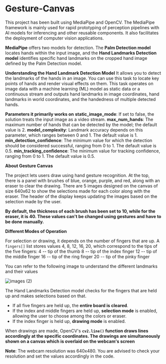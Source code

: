 # Gesture-Canvas
This project has been built using MediaPipe and OpenCV. The MediaPipe framework is mainly used for rapid prototyping of perception pipelines with AI models for inferencing and other reusable components. It also facilitates the deployment of computer vision applications.

**MediaPipe** offers two models for detection. The **Palm Detection model** locates hands within the input image, and the **Hand Landmarks Detection model** identifies specific hand landmarks on the cropped hand image defined by the Palm Detection model.

**Understanding the Hand Landmark Detection Model**
It allows you to detect the landmarks of the hands in an image. You can use this task to locate key points of hands and render visual effects on them. This task operates on image data with a machine learning (ML) model as static data or a continuous stream and outputs hand landmarks in image coordinates, hand landmarks in world coordinates, and the handedness of multiple detected hands.

  **Parameters it primarily works on**
     **static_image_mode**: If set to false, the solution treats the input image as a video stream.
     **max_num_hands**: The maximum number of hands that can be detected by the model; the default value is 2.
     **model_complexity**: Landmark accuracy depends on this parameter, which ranges between 0 and 1. The default value is 1.
     **min_detection_confidence**: The minimum value for which the detection should be considered successful, ranging from 0 to 1. The default value is 0.5.
     **min_tracking_confidence**: The minimum value for tracking confidence, ranging from 0 to 1. The default value is 0.5.


**About Gesture Canvas**

The project lets users draw using hand gesture recognition. At the top, there is a panel with brushes of blue, orange, purple, and red, along with an eraser to clear the drawing. There are 5 images designed on the canvas of size 640x62 to show the selections made for each color along with the eraser. The header of the display keeps updating the images based on the selection made by the user.

**By default, the thickness of each brush has been set to 10, while for the eraser, it is 40. These values can't be changed using gestures and have to be done manually.**

**Different Modes of Operation**

For selection or drawing, it depends on the number of fingers that are up. A `fingers[]` list stores values 4, 8, 12, 16, 20, which correspond to the tips of the five fingers:
  4  -- tip of the thumb
  8  -- tip of the index finger
  12 -- tip of the middle finger
  16 -- tip of the ring finger
  20 -- tip of the pinky finger

You can refer to the following image to understand the different landmarks and their values

![images (2)](https://github.com/parth9504/Gesture-Canvas/assets/127659489/7ac99966-6388-4384-a12c-136c87818272)



The Hand Landmarks Detection model checks for the fingers that are held up and makes selections based on that.

- If all five fingers are held up, the **entire board is cleared**.
- If the index and middle fingers are held up, **selection mode** is enabled, allowing the user to choose among the colors or eraser.
- If the index finger is held up, **drawing mode** is enabled.

When drawings are made, OpenCV's **`cv2.line()` function draws lines accordingly at the specific coordinates. The drawings are simultaneously shown on a canvas which is overlaid on the webcam's screen**

**Note**: The webcam resolution was 640x480. You are advised to check your resolution and set the values accordingly in the code.
